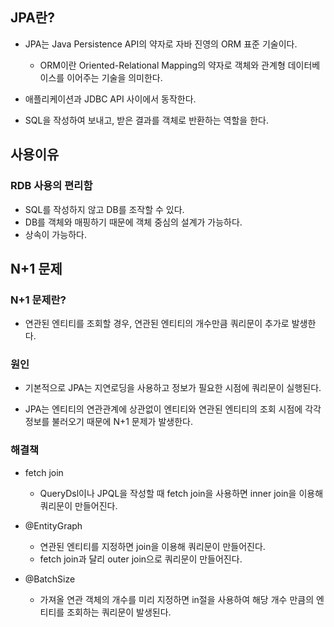 ## JPA란?
- JPA는 Java Persistence API의 약자로 자바 진영의 ORM 표준 기술이다.
    - ORM이란 Oriented-Relational Mapping의 약자로 객체와 관계형 데이터베이스를 이어주는 기술을 의미한다.

- 애플리케이션과 JDBC API 사이에서 동작한다.

- SQL을 작성하여 보내고, 받은 결과를 객체로 반환하는 역할을 한다.

## 사용이유
### RDB 사용의 편리함
- SQL를 작성하지 않고 DB를 조작할 수 있다.
- DB를 객체와 매핑하기 때문에 객체 중심의 설계가 가능하다.
- 상속이 가능하다.

## N+1 문제
### N+1 문제란?
- 연관된 엔티티를 조회할 경우, 연관된 엔티티의 개수만큼 쿼리문이 추가로 발생한다.

### 원인
- 기본적으로 JPA는 지연로딩을 사용하고 정보가 필요한 시점에 쿼리문이 실행된다.

- JPA는 엔티티의 연관관계에 상관없이 엔티티와 연관된 엔티티의 조회 시점에 각각 정보를 불러오기 때문에 N+1 문제가 발생한다.

### 해결책
- fetch join
    - QueryDsl이나 JPQL을 작성할 때 fetch join을 사용하면 inner join을 이용해 쿼리문이 만들어진다.

- @EntityGraph
    - 연관된 엔티티를 지정하면 join을 이용해 쿼리문이 만들어진다.
    - fetch join과 달리 outer join으로 쿼리문이 만들어진다.

- @BatchSize
    - 가져올 연관 객체의 개수를 미리 지정하면 in절을 사용하여 해당 개수 만큼의 엔티티를 조회하는 쿼리문이 발생된다.
 